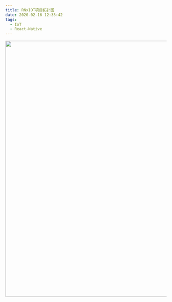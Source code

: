 ```yaml
---
title: RNxIOT项目拓扑图
date: 2020-02-16 12:35:42
tags:
  - IoT
  - React-Native
---
```


<img src="./RNxIOT.jpg" style="width: 50rem" />